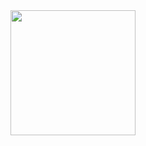 <div>
<img height="200em" src="https://github-readme-stats.vercel.app/api/top-langs/?username=rsoar&layout=compact&langs_count=7&theme=tokyonight"/>
</div>
